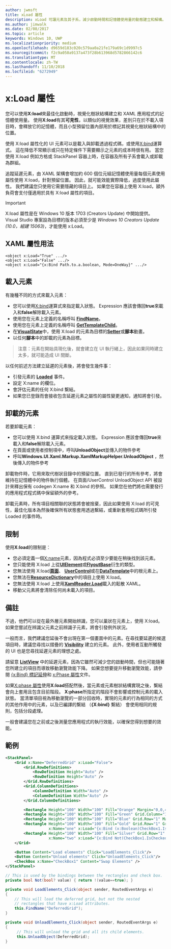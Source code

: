 ```yaml
---
author: jwmsft
title: xLoad 屬性
description: xLoad 可讓元素及其子系，減少啟動時間和記憶體使用量的動態建立和解構。 
ms.author: jimwalk
ms.date: 02/08/2017
ms.topic: article
keywords: Windows 10, UWP
ms.localizationpriority: medium
ms.openlocfilehash: d9659d183c020c579aa0a21fe179a69c1d9997c5
ms.sourcegitcommit: f2c9a050a9137a473f28b613968d5782866142c6
ms.translationtype: MT
ms.contentlocale: zh-TW
ms.lasthandoff: 11/10/2018
ms.locfileid: "6272949"
---
```

# <a name="xload-attribute"></a>x:Load 屬性

您可以使用**X:load**來最佳化啟動時，視覺化樹狀結構建立和 XAML 應用程式的記憶體使用量。 使用**X:load**有其**可見性**，以類似的視覺效果，差別只在於不載入項目時，會釋放它的記憶體，而且小型預留位置內部用於標記其視覺化樹狀結構中的位置。

使用 X:load 屬性化的 UI 元素可以是載入與卸載透過程式碼，或使用[X:bind](x-bind-markup-extension.md)運算式。 這在降低不常顯示或只在特定條件下需要顯示之元素的成本時很有用。 當您使用 X:load 例如方格或 StackPanel 容器上時，在容器及所有子系會載入或卸載為群組。

追蹤延遲元素，由 XAML 架構會增加約 600 個位元組記憶體使用量每個元素使用屬性使用 X:load，針對預留位置。 因此，就可能效能實際降低，過度使用此屬性。 我們建議您只使用它需要隱藏的項目上。 如果您在容器上使用 X:load，額外負荷會支付僅適用於具有 X:load 屬性的項目。

> [!IMPORTANT]
> X:load 屬性是在 Windows 10 版本 1703 (Creators Update) 中開始提供。 Visual Studio 專案設為目標的版本必須至少是 *Windows 10 Creators Update (10.0，組建 15063)*，才能使用 x:Load。

## <a name="xaml-attribute-usage"></a>XAML 屬性用法

``` syntax
<object x:Load="True" .../>
<object x:Load="False" .../>
<object x:Load="{x:Bind Path.to.a.boolean, Mode=OneWay}" .../>
```

## <a name="loading-elements"></a>載入元素

有幾種不同的方式來載入元素：

- 您可以使用[X:bind](x-bind-markup-extension.md)運算式來指定載入狀態。 Expression 應該會傳回**true**來載入和**false**解除載入元素。
- 使用您在元素上定義的名稱呼叫 [**FindName**](https://msdn.microsoft.com/library/windows/apps/br208715)。
- 使用您在元素上定義的名稱呼叫 [**GetTemplateChild**](https://msdn.microsoft.com/library/windows/apps/br209416)。
- 在[**VisualState**](https://msdn.microsoft.com/library/windows/apps/br209007)中，使用 X:load 的元素為目標的[**Setter**](https://msdn.microsoft.com/library/windows/apps/br208817)或**腳本**動畫。
- 以任何**腳本**中的卸載的元素為目標。

> 注意：元素在開始具現化後，就會建立在 UI 執行緒上，因此如果同時建立太多，就可能造成 UI 間斷。

以任何前述方法建立延遲的元素後，將會發生幾件事：

- 引發元素的 [**Loaded**](https://msdn.microsoft.com/library/windows/apps/br208723) 事件。
- 設定 X:name 的欄位。
- 會評估元素的任何 X:bind 繫結。
- 如果您已登錄而會接收包含延遲元素之屬性的屬性變更通知，通知將會引發。

## <a name="unloading-elements"></a>卸載的元素

若要卸載元素：

- 您可以使用 X:bind 運算式來指定載入狀態。 Expression 應該會傳回**true**來載入和**false**解除載入元素。
- 在頁面或使用者控制項中，呼叫**UnloadObject**並傳入的物件參考
- 呼叫**Windows.UI.Xaml.Markup.XamlMarkupHelper.UnloadObject** ，然後傳入的物件參考

卸載物件時，它用來取代樹狀目錄中的預留位置。 直到已發行的所有參考，將會維持在記憶體中的物件執行個體。 在頁面/UserControl UnloadObject API 被設計來釋出保有 codegen X:name 和 X:bind 的參照。 如果您在他們將也需要發行的應用程式程式碼中保留額外的參考。

卸載元素時，所有項目相關聯的狀態將會被捨棄，因此如果使用 X:load 的可見性，最佳化版本為然後確保所有狀態套用透過繫結，或重新套用程式碼所引發 Loaded 的事件時。

## <a name="restrictions"></a>限制

使用**X:load**的限制是：

- 您必須定義一個[X:name](x-name-attribute.md)元素，因為程式必須至少要能在稍後找到該元素。
- 您只能使用 X:load 上從[**UIElement**](https://msdn.microsoft.com/library/windows/apps/br208911)或[**FlyoutBase**](https://msdn.microsoft.com/library/windows/apps/dn279249)衍生的類型。
- 您無法使用 X:load[**頁面**](https://msdn.microsoft.com/library/windows/apps/windows.ui.xaml.controls.page)、 [**UserControl**](https://msdn.microsoft.com/library/windows/apps/windows.ui.xaml.controls.usercontrol)或在[**DataTemplate**](https://msdn.microsoft.com/library/windows/apps/br242348)中的根元素上。
- 您無法在[**ResourceDictionary**](https://msdn.microsoft.com/library/windows/apps/br208794)中的項目上使用 X:load。
- 您無法使用 X:load 上使用[**XamlReader.Load**](https://msdn.microsoft.com/library/windows/apps/br228048)載入的鬆散 XAML。
- 移動父元素將會清除任何尚未載入的項目。

## <a name="remarks"></a>備註

不過，他們可以從在最外層元素開始辨識，您可以巢狀在元素上，使用 X:load。 如果您嘗試在辨識父元素之前辨識子元素，將會引發例外狀況。

一般而言，我們建議您延後不會出現在第一個畫面中的元素。在尋找要延遲的候選項目時，建議您尋找以摺疊的 [**Visibility**](https://msdn.microsoft.com/library/windows/apps/br208992) 建立的元素。 此外，使用者互動所觸發的 UI 也是您尋找延遲元素的理想之處。

請留意 [**ListView**](https://msdn.microsoft.com/library/windows/apps/br242878) 中的延遲元素，因為它雖然可減少您的啟動時間，但也可能隨著您所建立的項目而導致移動瀏覽效能下降。 如果您想要提升移動瀏覽效能，請參閱 [{x:Bind} 標記延伸](x-bind-markup-extension.md)和 [x:Phase 屬性](x-phase-attribute.md)文件。

如果[X:phase 屬性](x-phase-attribute.md)使用**X:load**搭配然後，當元素或元素樹狀結構實現之後，繫結會向上套用且包含目前階段。 **X:phase**所指定的階段不會影響或控制元素的載入狀態。 當清單項目視為移動瀏覽的一部分回收時，實現的元素的行為相同的方式的其他作用中的元素，以及已編譯的繫結 （**{X:bind}** 繫結） 會使用相同的規則，包括分段處理。

一般會建議您在之前或之後測量您應用程式的執行效能，以確保您得到想要的效能。

## <a name="example"></a>範例

```xml
<StackPanel>
    <Grid x:Name="DeferredGrid" x:Load="False">
        <Grid.RowDefinitions>
            <RowDefinition Height="Auto" />
            <RowDefinition Height="Auto" />
        </Grid.RowDefinitions>
        <Grid.ColumnDefinitions>
            <ColumnDefinition Width="Auto" />
            <ColumnDefinition Width="Auto" />
        </Grid.ColumnDefinitions>

        <Rectangle Height="100" Width="100" Fill="Orange" Margin="0,0,4,4"/>
        <Rectangle Height="100" Width="100" Fill="Green" Grid.Column="1" Margin="4,0,0,4"/>
        <Rectangle Height="100" Width="100" Fill="Blue" Grid.Row="1" Margin="0,4,4,0"/>
        <Rectangle Height="100" Width="100" Fill="Gold" Grid.Row="1" Grid.Column="1" Margin="4,4,0,0"
                   x:Name="one" x:Load="{x:Bind (x:Boolean)CheckBox1.IsChecked, Mode=OneWay}"/>
        <Rectangle Height="100" Width="100" Fill="Silver" Grid.Row="1" Grid.Column="1" Margin="4,4,0,0"
                   x:Name="two" x:Load="{x:Bind Not(CheckBox1.IsChecked), Mode=OneWay}"/>
    </Grid>

    <Button Content="Load elements" Click="LoadElements_Click"/>
    <Button Content="Unload elements" Click="UnloadElements_Click"/>
    <CheckBox x:Name="CheckBox1" Content="Swap Elements" />
</StackPanel>
```

```csharp
// This is used by the bindings between the rectangles and check box.
private bool Not(bool? value) { return !(value==true); }

private void LoadElements_Click(object sender, RoutedEventArgs e)
{
    // This will load the deferred grid, but not the nested
    // rectangles that have x:Load attributes.
    this.FindName("DeferredGrid"); 
}

private void UnloadElements_Click(object sender, RoutedEventArgs e)
{
     // This will unload the grid and all its child elements.
     this.UnloadObject(DeferredGrid);
}
```

